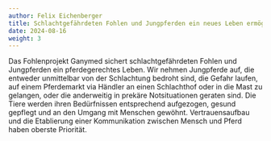 ```yaml
---
author: Felix Eichenberger
title: Schlachtgefährdeten Fohlen und Jungpferden ein neues Leben ermöglichen
date: 2024-08-16
weight: 3
---
```


Das Fohlenprojekt Ganymed sichert schlachtgefährdeten Fohlen und Jungpferden ein pferdegerechtes Leben. Wir nehmen Jungpferde auf, die entweder unmittelbar von der Schlachtung bedroht sind, die Gefahr laufen, auf einem Pferdemarkt via Händler an einen Schlachthof oder in die Mast zu gelangen, oder die anderweitig in prekäre Notsituationen geraten sind. Die Tiere werden ihren Bedürfnissen entsprechend aufgezogen, gesund gepflegt und an den Umgang mit Menschen gewöhnt. Vertrauensaufbau und die Etablierung einer Kommunikation zwischen Mensch und Pferd haben oberste Priorität.
